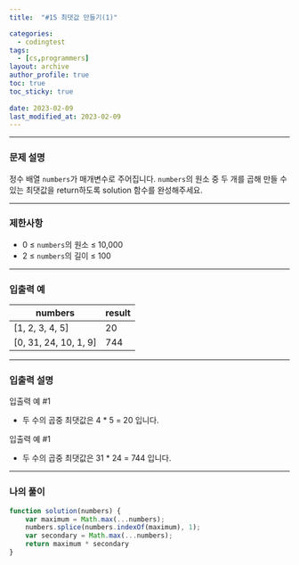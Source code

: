 ```yaml
---
title:  "#15 최댓값 만들기(1)"

categories:
  - codingtest
tags:
  - [cs,programmers]
layout: archive
author_profile: true
toc: true
toc_sticky: true
 
date: 2023-02-09
last_modified_at: 2023-02-09
---
```


---

### 문제 설명

정수 배열 `numbers`가 매개변수로 주어집니다. `numbers`의 원소 중 두 개를 곱해 만들 수 있는 최댓값을 return하도록 solution 함수를 완성해주세요.

---

### 제한사항

- 0 ≤ `numbers`의 원소 ≤ 10,000
- 2 ≤ `numbers`의 길이 ≤ 100

---

### 입출력 예

| numbers | result |
| --- | --- |
| [1, 2, 3, 4, 5] | 20 |
| [0, 31, 24, 10, 1, 9] | 744 |

---

### 입출력 설명

입출력 예 #1

- 두 수의 곱중 최댓값은 4 * 5 = 20 입니다.

입출력 예 #1

- 두 수의 곱중 최댓값은 31 * 24 = 744 입니다.

---

### 나의 풀이

```jsx
function solution(numbers) {
    var maximum = Math.max(...numbers);
    numbers.splice(numbers.indexOf(maximum), 1);
    var secondary = Math.max(...numbers);
    return maximum * secondary
}
```